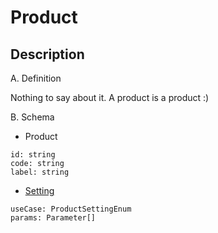# Product

## Description

A. Definition

Nothing to say about it. A product is a product :)

B. Schema

- Product

```
id: string
code: string
label: string
```

- [Setting](../settings/README.md)

```
useCase: ProductSettingEnum
params: Parameter[]
```
